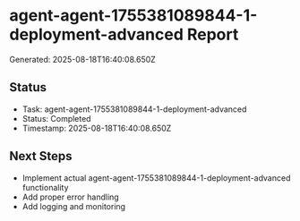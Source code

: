 # agent-agent-1755381089844-1-deployment-advanced Report

Generated: 2025-08-18T16:40:08.650Z

## Status
- Task: agent-agent-1755381089844-1-deployment-advanced
- Status: Completed
- Timestamp: 2025-08-18T16:40:08.650Z

## Next Steps
- Implement actual agent-agent-1755381089844-1-deployment-advanced functionality
- Add proper error handling
- Add logging and monitoring
